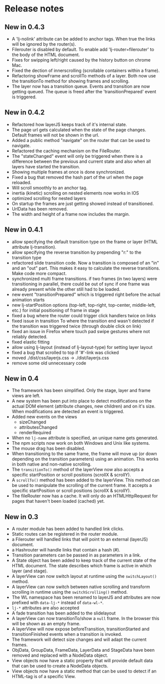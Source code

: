 # Release notes #

 ## New in 0.4.3
 * A 'lj-nolink' attribute can be added to anchor tags. When true the links will be ignored by the router(s).
 * Filerouter is disabled by default. To enable add 'lj-router=filerouter' to the body of the HTML document.
 * Fixes for swipping left/right caused by the history button on chrome Mac.
 * Fixed the dection of innerscrolling (scrollable containers within a frame).
 * Refactoring showFrame and scrollTo methods of a layer. Both now use the transitionTo method for showing frames and scrolling.
 * The layer now has a transition queue. Events and transition are now getting queued. The queue is freed after the 'transitionPrepared' event is triggered.

## New in 0.4.2
* Refactored how layerJS keeps track of it's internal state.
* The page url gets calculated when the state of the page changes. Default frames will not be shown in the url.
* Added a public method "navigate" on the router that can be used to navigate.
* Refactored the caching mechanism on the FileRouter.
* The "stateChanged" event will only be triggered when there is a difference between the previous and current state and also when all layers have started the transition.
* Showing multiple frames at once is done synchronized.
* Fixed a bug that removed the hash part of the url when the page reloaded.
* Will scroll smoothly to an anchor tag.
* inertia (kinetic) scrolling on nested elements now works in IOS
* optimized scrolling for nested layers
* On startup the frames are just getting showed instead of transitioned.
* UrlData has been removed.
* The width and height of a frame now includes the margin.

## New in 0.4.1
* allow specifying the default transition type on the frame or layer (HTML attribute lj-transition).
* allow specifying the reverse transition by prepending "r:" to the transition type
* refactored slide transition code. Now a transition is composed of an "in" and an "out" part. This makes it easy to calculate the reverse transitions. Make code more compact.
* synchronized multi frame transitions. if two frames (in two layers) were transitioning in parallel, there could be out of sync if one frame was already present while the other still had to be loaded.
* new event "transitionPrepared" which is triggered right before the actual animation starts
* new lj-startPosition options (top-left, top-right, top-center, middle-left, etc.) for initial positioning of frame in stage
* fixed a bug where the router could trigger click handlers twice on links
* fixed issue in transition To where the transition end wasn't detected if the transition was triggered twice (through double click on link)
* fixed an issue in Firefox where touch pad swipe gestures where not reliably detected.
* fixed elastic fitting
* allow using lj-layout (instead of lj-layout-type) for setting layer layout
* fixed a bug that scrolled to top if '#'-link was clicked
* moved ./dist/css/layerjs.css -> ./dist/layerjs.css
* remove some old unnecessary code

## New in 0.4
* The framework has been simplified. Only the stage, layer and frame views are left.
* A new system has been put into place to detect modifications on the actual DOM element (attribute changes, new children) and on it's size. When modifications are detected an event is triggered.
* Added new events on the views
    * sizeChanged
    * attributesChanged
    * renderRequired
* When no `lj-name` attribute is specified, an unique name gets generated.
* The npm scripts now work on both Windows and Unix like systems.
* The mouse drag has been disabled.
* When transitioning to the same frame, the frame will move up (or down depending on the transition parameters) using an animation. This works in both native and non-native scrolling.
* The `transitionTo()` method of the layerView now also accepts a specific startPosition or scroll positions (scrollX & scrollY).
* A `scrollTo()` method  has been added to the layerView. This method can be used to manipulate the scrolling of the current frame. It accepts a specific startPosition or scroll positions (scrollX & scrollY).
* The fileRouter now has a cache. It will only do an HTMLHttpRequest for pages that haven't been loaded (cached) yet.

## New in 0.3
* A router module has been added to handled link clicks.
 * Static routes can be registered in the router module.
 * a Filerouter will handled links that will point to an external (layerJS) document.
 * a Hashrouter will handle links that contain a hash (#).
* Transition parameters can be passed in as parameters in a link.
* A State object has been added to keep track of the current state of the HTML document. The state describes which frame is active in which layer (and stage).
* A layerView can now switch layout at runtime using the `switchLayout()` method.
* A layerView can now switch between native scrolling and transform scrolling in runtime  using the `switchScrolling()` method.
* The WL namespace has been renamed to layerJS and attributes are now prefixed with `data-lj-*` instead of `data-wl-*`.
* `lj-*` attributes are also accepted
* A fade transition has been added to the slidelayout
* A layerView can now transitionTo/show a `null` frame. In the browser this will be shown as an empty frame.
* A layerView will now expose beforeTransition, transitionStarted and transitionFinished events when a transition is invoked.
* The framework will detect size changes and will adapt the current frames.
* ObjData, GroupData, FrameData, LayerData and StageData have been removed and replaced with a NodeData object.
* View objects now have a static property that will provide default data that can be used to create a NodeData objects.
* View objects now have a static method that can be used to detect if an HTML-tag is of a specific View.
